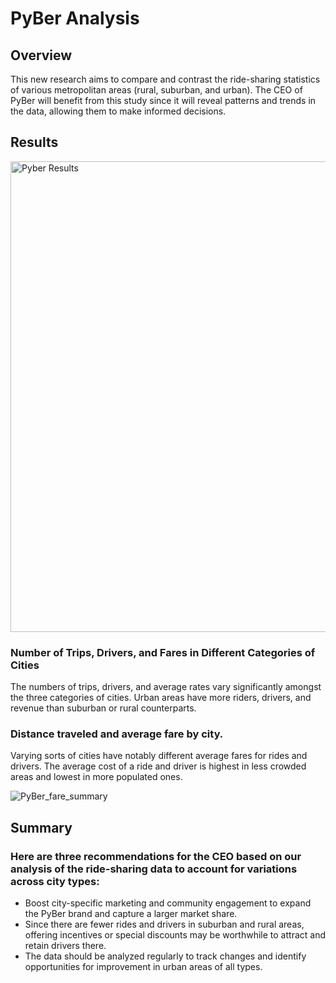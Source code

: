 # PyBer Analysis

## Overview 

This new research aims to compare and contrast the ride-sharing statistics of various metropolitan areas (rural, suburban, and urban). The CEO of PyBer will benefit from this study since it will reveal patterns and trends in the data, allowing them to make informed decisions. 

## Results 

<img width="753" alt="Pyber Results" src="https://user-images.githubusercontent.com/114355199/211226977-d0ebdc11-18d9-4c55-92f2-131f858d1248.png">


### Number of Trips, Drivers, and Fares in Different Categories of Cities 
The numbers of trips, drivers, and average rates vary significantly amongst the three categories of cities. Urban areas have more riders, drivers, and revenue than suburban or rural counterparts. 


### Distance traveled and average fare by city. 
Varying sorts of cities have notably different average fares for rides and drivers. The average cost of a ride and driver is highest in less crowded areas and lowest in more populated ones. 

![PyBer_fare_summary](https://user-images.githubusercontent.com/114355199/211227008-d659217e-1216-4d30-9f03-d6c4fbd6ea22.png)

## Summary

### Here are three recommendations for the CEO based on our analysis of the ride-sharing data to account for variations across city types: 
 - Boost city-specific marketing and community engagement to expand the PyBer brand and capture a larger market share. 
 - Since there are fewer rides and drivers in suburban and rural areas, offering incentives or special discounts may be worthwhile to attract and retain drivers there. 
 - The data should be analyzed regularly to track changes and identify opportunities for improvement in urban areas of all types.
